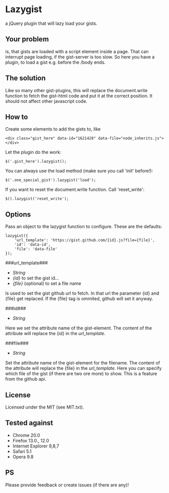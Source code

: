 # Lazygist

a jQuery plugin that will lazy load your gists.

## Your problem

is, that gists are loaded with a script element inside a page. That can interrupt page loading, if the gist-server is too slow. So here you have a plugin, to load a gist e.g. before the /body ends.

## The solution

Like so many other gist-plugins, this will replace the document.write function to fetch the gist-html code and put it at the correct position. It should not affect other javascript code.

## How to

Create some elements to add the gists to, like

    <div class="gist_here" data-id="1621428" data-file="node_inherits.js"></div>

Let the plugin do the work:

    $('.gist_here').lazygist();

You can always use the load method (make sure you call 'init' before!):

    $('.one_special_gist').lazygist('load');

If you want to reset the document.write function. Call 'reset_write':

    $().lazygist('reset_write');


	
## Options

Pass an object to the lazygist function to configure. These are the defaults:

    lazygist({
        'url_template': 'https://gist.github.com/{id}.js?file={file}',
        'id': 'data-id',
        'file': 'data-file'
    });

###url_template###
  - _String_
  - _{id}_ to set the gist id...
  - _{file}_ (optional) to set a file name

Is used to set the gist github url to fetch. In that url the parameter {id} and {file} get replaced.
If the {file} tag is ommited, github will set it anyway.

###id###
  - _String_

Here we set the attribute name of the gist-element. The content of the attribute will replace the {id} in the _url_template_.

###file###
  - _String_

Set the attribute name of the gist-element for the filename. The content of the attribute will replace the {file} in the _url_template_. Here you can specify which file of the gist (if there are two ore more) to show. This is a feature from the github api.

## License

Licensed under the MIT (see MIT.txt).

## Tested against

  - Chrome 20.0
  - Firefox 13.0., 12.0
  - Internet Explorer 9,8,7
  - Safari 5.1
  - Opera 9.8

## PS

Please provide feedback or create issues (if there are any)!